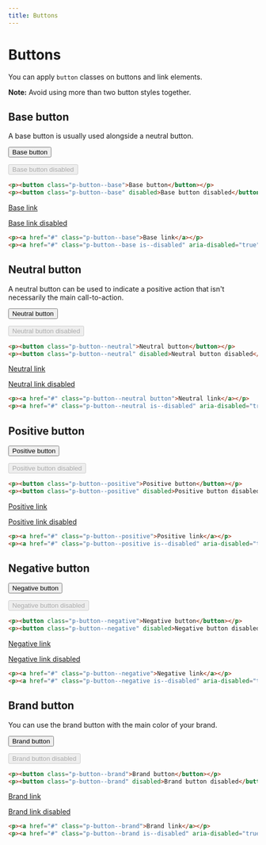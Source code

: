 ```yaml
---
title: Buttons
---
```


# Buttons

You can apply `button` classes on buttons and link elements.

**Note:** Avoid using more than two button styles together.

## Base button

A base button is usually used alongside a neutral button.

<div class="twelve-col">
    <p><button class="p-button--base">Base button</button></p>
    <p><button class="p-button--base" disabled>Base button disabled</button></p>
</div>

```html
<p><button class="p-button--base">Base button</button></p>
<p><button class="p-button--base" disabled>Base button disabled</button></p>
```

<div class="twelve-col">
    <p><a href="#" class="p-button--base">Base link</a></p>
    <p><a href="#" class="p-button--base is--disabled" aria-disabled="true">Base link disabled</a></p>
</div>

```html
<p><a href="#" class="p-button--base">Base link</a></p>
<p><a href="#" class="p-button--base is--disabled" aria-disabled="true">Base link button</a></p>
```

## Neutral button

A neutral button can be used to indicate a positive action that isn't necessarily the main call-to-action.

<div class="twelve-col">
    <p><button class="p-button--neutral">Neutral button</button></p>
    <p><button class="p-button--neutral" disabled>Neutral button disabled</button></p>
</div>

```html
<p><button class="p-button--neutral">Neutral button</button></p>
<p><button class="p-button--neutral" disabled>Neutral button disabled</button></p>
```

<div class="twelve-col">
    <p><a href="#" class="p-button--neutral">Neutral link</a></p>
    <p><a href="#" class="p-button--neutral is--disabled" aria-disabled="true">Neutral link disabled</a></p>
</div>

```html
<p><a href="#" class="p-button--neutral button">Neutral link</a></p>
<p><a href="#" class="p-button--neutral is--disabled" aria-disabled="true">Neutral link disabled</a></p>
```

## Positive button

<div class="twelve-col">
    <p><button class="p-button--positive">Positive button</button></p>
    <p><button class="p-button--positive" disabled>Positive button disabled</button></p>
</div>

```html
<p><button class="p-button--positive">Positive button</button></p>
<p><button class="p-button--positive" disabled>Positive button disabled</button></p>
```

<div class="twelve-col">
    <p><a href="#" class="p-button--positive">Positive link</a></p>
    <p><a href="#" class="p-button--positive is--disabled" aria-disabled="true">Positive link disabled</a></p>
</div>

```html
<p><a href="#" class="p-button--positive">Positive link</a></p>
<p><a href="#" class="p-button--positive is--disabled" aria-disabled="true">Positive link disabled</a></p>
```

## Negative button

<div class="twelve-col">
    <p><button class="p-button--negative">Negative button</button></p>
    <p><button class="p-button--negative" disabled>Negative button disabled</button></p>
</div>

```html
<p><button class="p-button--negative">Negative button</button></p>
<p><button class="p-button--negative" disabled>Negative button disabled</button></p>
```

<div class="twelve-col">
    <p><a href="#" class="p-button--negative">Negative link</a></p>
    <p><a href="#" class="p-button--negative is--disabled" aria-disabled="true">Negative link disabled</a></p>
</div>

```html
<p><a href="#" class="p-button--negative">Negative link</a></p>
<p><a href="#" class="p-button--negative is--disabled" aria-disabled="true">Negative link disabled</a></p>
```

## Brand button

You can use the brand button with the main color of your brand.

<div class="twelve-col">
    <p><button class="p-button--brand">Brand button</button></p>
    <p><button class="p-button--brand" disabled>Brand button disabled</button></p>
</div>

```html
<p><button class="p-button--brand">Brand button</button></p>
<p><button class="p-button--brand" disabled>Brand button disabled</button></p>
```

<div class="twelve-col">
    <p><a href="#" class="p-button--brand">Brand link</a></p>
    <p><a href="#" class="p-button--brand is--disabled" aria-disabled="true">Brand link disabled</a></p>
</div>

```html
<p><a href="#" class="p-button--brand">Brand link</a></p>
<p><a href="#" class="p-button--brand is--disabled" aria-disabled="true">Brand link disabled</a></p>
```